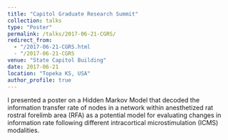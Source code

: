 ```yaml
---
title: "Capitol Graduate Research Summit"
collection: talks
type: "Poster"
permalink: /talks/2017-06-21-CGRS/
redirect_from:
  - "/2017-06-21-CGRS.html
  - "/2017-06-21-CGRS
venue: "State Capitol Building"
date: 2017-06-21
location: "Topeka KS, USA"
author_profile: true
---
```


I presented a poster on a Hidden Markov Model that decoded the information transfer rate of nodes in a network within anesthetized rat rostral forelimb area (RFA) as a potential model for evaluating changes in information rate following different intracortical microstimulation (ICMS) modalities.
